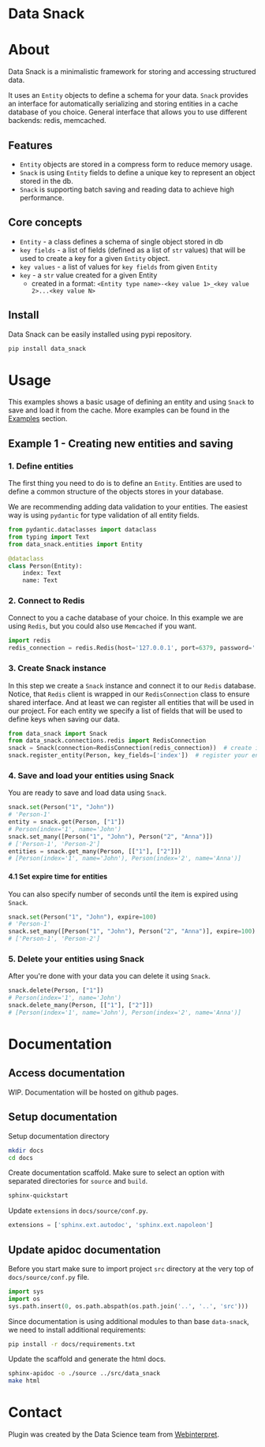# Data Snack 

# About
Data Snack is a minimalistic framework for storing and accessing structured data.

It uses an `Entity` objects to define a schema for your data. `Snack` provides an interface
for automatically serializing and storing entities in a cache database of you choice. 
General interface that allows you to use different backends: redis, memcached.

## Features

- `Entity` objects are stored in a compress form to reduce memory usage.
- `Snack` is using `Entity` fields to define a unique key to represent an object stored in the db.
- `Snack` is supporting batch saving and reading data to achieve high performance.

## Core concepts
- `Entity` - a class defines a schema of single object stored in db
- `key fields` - a list of fields (defined as a list of `str` values)
  that will be used to create a key for a given `Entity` object.
- `key values` - a list of values for `key fields` from given `Entity`
- `key` - a `str` value created for a given Entity
    - created in a format: `<Entity type name>-<key value 1>_<key value 2>...<key value N>`

## Install
Data Snack can be easily installed using pypi repository.
```bash
pip install data_snack
```

# Usage
This examples shows a basic usage of defining an entity and using `Snack` to save and load it from the cache.
More examples can be found in the [Examples](examples/examples.md) section.

## Example 1 - Creating new entities and saving
### 1. Define entities
The first thing you need to do is to define an `Entity`.
Entities are used to define a common structure of the objects stores in your database.

We are recommending adding data validation to your entities. 
The easiest way is using `pydantic` for type validation of all entity fields.

```python
from pydantic.dataclasses import dataclass
from typing import Text
from data_snack.entities import Entity

@dataclass
class Person(Entity):
    index: Text
    name: Text
```

### 2. Connect to Redis
Connect to you a cache database of your choice.
In this example we are using `Redis`, but you could also use `Memcached` if you want.

```python
import redis
redis_connection = redis.Redis(host='127.0.0.1', port=6379, password='')
```

### 3. Create Snack instance
In this step we create a `Snack` instance and connect it to our `Redis` database.
Notice, that `Redis` client is wrapped in our `RedisConnection` class to ensure shared interface.
And at least we can register all entities that will be used in our project.
For each entity we specify a list of fields that will be used to define keys when saving our data.

```python
from data_snack import Snack
from data_snack.connections.redis import RedisConnection
snack = Snack(connection=RedisConnection(redis_connection))  # create instance
snack.register_entity(Person, key_fields=['index'])  # register your entity
```

### 4. Save and load your entities using Snack
You are ready to save and load data using `Snack`.

```python
snack.set(Person("1", "John"))
# 'Person-1'
entity = snack.get(Person, ["1"])
# Person(index='1', name='John')
snack.set_many([Person("1", "John"), Person("2", "Anna")])
# ['Person-1', 'Person-2']
entities = snack.get_many(Person, [["1"], ["2"]])
# [Person(index='1', name='John'), Person(index='2', name='Anna')]
```

#### 4.1 Set expire time for entities
You can also specify number of seconds until the item is expired using `Snack`.

```python
snack.set(Person("1", "John"), expire=100)
# 'Person-1'
snack.set_many([Person("1", "John"), Person("2", "Anna")], expire=100)
# ['Person-1', 'Person-2']
```

### 5. Delete your entities using Snack
After you're done with your data you can delete it using `Snack`.

```python
snack.delete(Person, ["1"])
# Person(index='1', name='John')
snack.delete_many(Person, [["1"], ["2"]])
# [Person(index='1', name='John'), Person(index='2', name='Anna')]
```

# Documentation
## Access documentation
WIP. Documentation will be hosted on github pages.

## Setup documentation
Setup documentation directory
```bash
mkdir docs
cd docs
```
Create documentation scaffold. Make sure to select an option with separated directories for `source` and `build`.
```bash
sphinx-quickstart
```
Update `extensions` in `docs/source/conf.py`.
```python
extensions = ['sphinx.ext.autodoc', 'sphinx.ext.napoleon']
```

## Update apidoc documentation
Before you start make sure to import project `src` directory at the very top of `docs/source/conf.py` file.
```python
import sys
import os
sys.path.insert(0, os.path.abspath(os.path.join('..', '..', 'src')))
```

Since documentation is using additional modules to than base `data-snack`, we need to install additional requirements:
```bash
pip install -r docs/requirements.txt
```

Update the scaffold and generate the html docs.
```bash
sphinx-apidoc -o ./source ../src/data_snack
make html
```

# Contact
Plugin was created by the Data Science team from [Webinterpret](https://www.webinterpret.com/).

